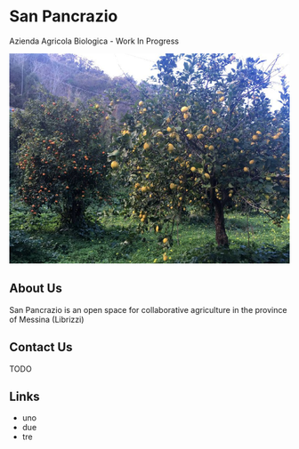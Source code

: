 # San Pancrazio
Azienda Agricola Biologica - Work In Progress

![arance](arancisanpa.jpeg)


## About Us

San Pancrazio is an open space for collaborative agriculture in the province of Messina (Librizzi)


## Contact Us

TODO

## Links

* uno
* due
* tre
